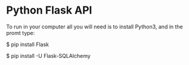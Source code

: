 <h1>Python Flask API</h1>
<div>
  To run in your computer all you will need is to install Python3, and in the promt type:
  <p style= margin-bottom=2px>$ pip install Flask</p>
  <p>$ pip install -U Flask-SQLAlchemy</p>
</div>
